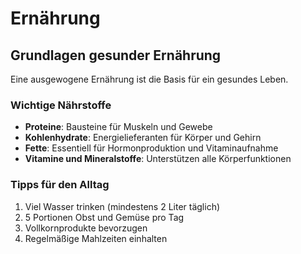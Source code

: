 # Ernährung

## Grundlagen gesunder Ernährung

Eine ausgewogene Ernährung ist die Basis für ein gesundes Leben.

### Wichtige Nährstoffe

- **Proteine**: Bausteine für Muskeln und Gewebe
- **Kohlenhydrate**: Energielieferanten für Körper und Gehirn
- **Fette**: Essentiell für Hormonproduktion und Vitaminaufnahme
- **Vitamine und Mineralstoffe**: Unterstützen alle Körperfunktionen

### Tipps für den Alltag

1. Viel Wasser trinken (mindestens 2 Liter täglich)
2. 5 Portionen Obst und Gemüse pro Tag
3. Vollkornprodukte bevorzugen
4. Regelmäßige Mahlzeiten einhalten 